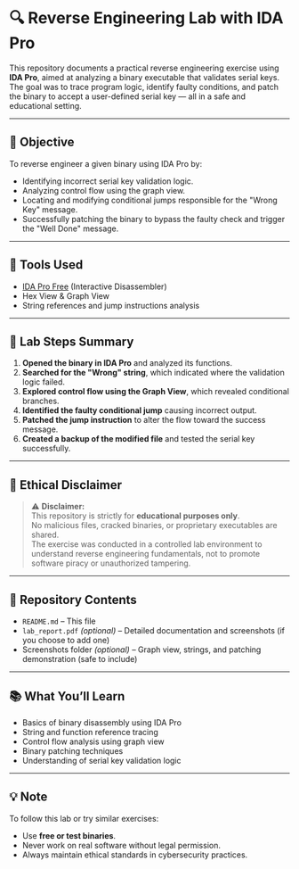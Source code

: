 # 🔍 Reverse Engineering Lab with IDA Pro

This repository documents a practical reverse engineering exercise using **IDA Pro**, aimed at analyzing a binary executable that validates serial keys. The goal was to trace program logic, identify faulty conditions, and patch the binary to accept a user-defined serial key — all in a safe and educational setting.

---

## 🧠 Objective

To reverse engineer a given binary using IDA Pro by:
- Identifying incorrect serial key validation logic.
- Analyzing control flow using the graph view.
- Locating and modifying conditional jumps responsible for the "Wrong Key" message.
- Successfully patching the binary to bypass the faulty check and trigger the "Well Done" message.

---

## 🧰 Tools Used

- [IDA Pro Free](https://hex-rays.com/ida-free/) (Interactive Disassembler)
- Hex View & Graph View
- String references and jump instructions analysis

---

## 📝 Lab Steps Summary

1. **Opened the binary in IDA Pro** and analyzed its functions.
2. **Searched for the "Wrong" string**, which indicated where the validation logic failed.
3. **Explored control flow using the Graph View**, which revealed conditional branches.
4. **Identified the faulty conditional jump** causing incorrect output.
5. **Patched the jump instruction** to alter the flow toward the success message.
6. **Created a backup of the modified file** and tested the serial key successfully.

---

## 🔐 Ethical Disclaimer

> ⚠️ **Disclaimer:**  
> This repository is strictly for **educational purposes only**.  
> No malicious files, cracked binaries, or proprietary executables are shared.  
> The exercise was conducted in a controlled lab environment to understand reverse engineering fundamentals, not to promote software piracy or unauthorized tampering.

---

## 📁 Repository Contents

- `README.md` – This file
- `lab_report.pdf` *(optional)* – Detailed documentation and screenshots (if you choose to add one)
- Screenshots folder *(optional)* – Graph view, strings, and patching demonstration (safe to include)

---

## 📚 What You’ll Learn

- Basics of binary disassembly using IDA Pro
- String and function reference tracing
- Control flow analysis using graph view
- Binary patching techniques
- Understanding of serial key validation logic

---

## 💡 Note

To follow this lab or try similar exercises:
- Use **free or test binaries**.
- Never work on real software without legal permission.
- Always maintain ethical standards in cybersecurity practices.

